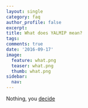 ```yaml
---
layout: single
category: faq
author_profile: false
excerpt: 
title: What does YALMIP mean?
tags:
comments: true
date: '2016-09-17'
image:
  feature: what.png
  teaser: what.png
  thumb: what.png
sidebar:
  nav:
---
```


Nothing, you [decide](http://arthurdick.com/projects/backronym/)
